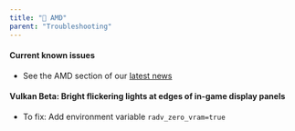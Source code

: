 ```yaml
---
title: "💖 AMD"
parent: "Troubleshooting"
---
```



#### Current known issues
- See the AMD section of our [latest news](/#news)

#### Vulkan Beta: Bright flickering lights at edges of in-game display panels
- To fix: Add environment variable `radv_zero_vram=true`
